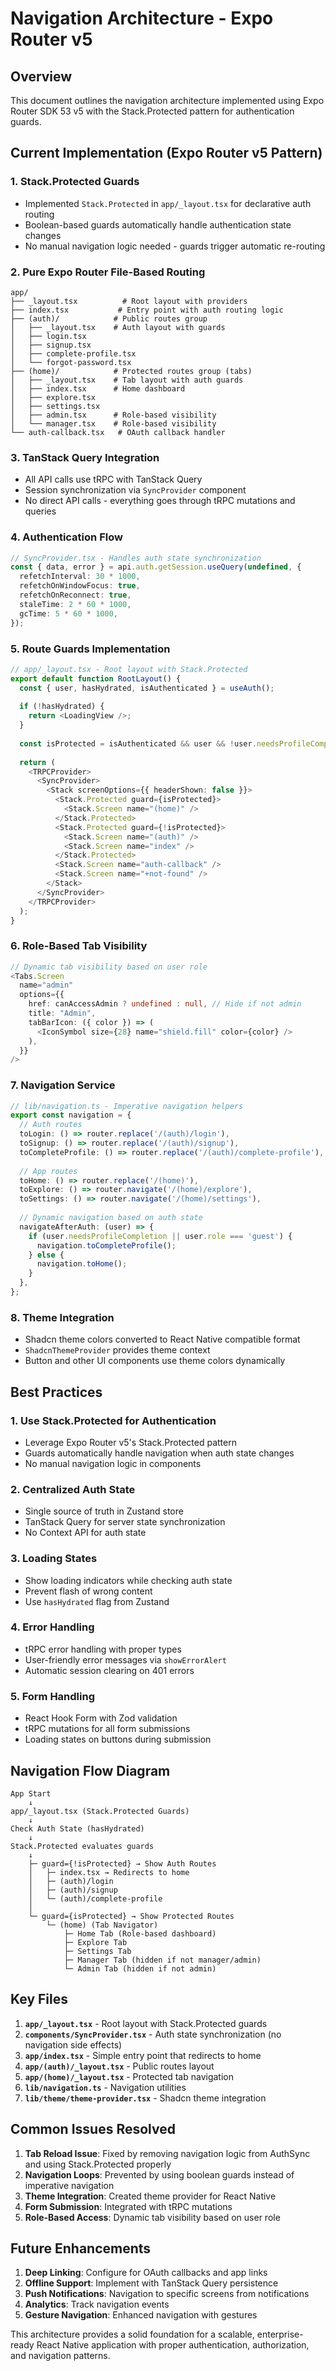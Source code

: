 # Navigation Architecture - Expo Router v5

## Overview

This document outlines the navigation architecture implemented using Expo Router SDK 53 v5 with the Stack.Protected pattern for authentication guards.

## Current Implementation (Expo Router v5 Pattern)

### 1. **Stack.Protected Guards**
- Implemented `Stack.Protected` in `app/_layout.tsx` for declarative auth routing
- Boolean-based guards automatically handle authentication state changes
- No manual navigation logic needed - guards trigger automatic re-routing

### 2. **Pure Expo Router File-Based Routing**
```
app/
├── _layout.tsx          # Root layout with providers
├── index.tsx           # Entry point with auth routing logic
├── (auth)/            # Public routes group
│   ├── _layout.tsx    # Auth layout with guards
│   ├── login.tsx
│   ├── signup.tsx
│   ├── complete-profile.tsx
│   └── forgot-password.tsx
├── (home)/            # Protected routes group (tabs)
│   ├── _layout.tsx    # Tab layout with auth guards
│   ├── index.tsx      # Home dashboard
│   ├── explore.tsx
│   ├── settings.tsx
│   ├── admin.tsx      # Role-based visibility
│   └── manager.tsx    # Role-based visibility
└── auth-callback.tsx   # OAuth callback handler
```

### 3. **TanStack Query Integration**
- All API calls use tRPC with TanStack Query
- Session synchronization via `SyncProvider` component
- No direct API calls - everything goes through tRPC mutations and queries

### 4. **Authentication Flow**
```typescript
// SyncProvider.tsx - Handles auth state synchronization
const { data, error } = api.auth.getSession.useQuery(undefined, {
  refetchInterval: 30 * 1000,
  refetchOnWindowFocus: true,
  refetchOnReconnect: true,
  staleTime: 2 * 60 * 1000,
  gcTime: 5 * 60 * 1000,
});
```

### 5. **Route Guards Implementation**
```typescript
// app/_layout.tsx - Root layout with Stack.Protected
export default function RootLayout() {
  const { user, hasHydrated, isAuthenticated } = useAuth();
  
  if (!hasHydrated) {
    return <LoadingView />;
  }
  
  const isProtected = isAuthenticated && user && !user.needsProfileCompletion && user.role !== 'guest';
  
  return (
    <TRPCProvider>
      <SyncProvider>
        <Stack screenOptions={{ headerShown: false }}>
          <Stack.Protected guard={isProtected}>
            <Stack.Screen name="(home)" />
          </Stack.Protected>
          <Stack.Protected guard={!isProtected}>
            <Stack.Screen name="(auth)" />
            <Stack.Screen name="index" />
          </Stack.Protected>
          <Stack.Screen name="auth-callback" />
          <Stack.Screen name="+not-found" />
        </Stack>
      </SyncProvider>
    </TRPCProvider>
  );
}
```

### 6. **Role-Based Tab Visibility**
```typescript
// Dynamic tab visibility based on user role
<Tabs.Screen
  name="admin"
  options={{
    href: canAccessAdmin ? undefined : null, // Hide if not admin
    title: "Admin",
    tabBarIcon: ({ color }) => (
      <IconSymbol size={28} name="shield.fill" color={color} />
    ),
  }}
/>
```

### 7. **Navigation Service**
```typescript
// lib/navigation.ts - Imperative navigation helpers
export const navigation = {
  // Auth routes
  toLogin: () => router.replace('/(auth)/login'),
  toSignup: () => router.replace('/(auth)/signup'),
  toCompleteProfile: () => router.replace('/(auth)/complete-profile'),
  
  // App routes
  toHome: () => router.replace('/(home)'),
  toExplore: () => router.navigate('/(home)/explore'),
  toSettings: () => router.navigate('/(home)/settings'),
  
  // Dynamic navigation based on auth state
  navigateAfterAuth: (user) => {
    if (user.needsProfileCompletion || user.role === 'guest') {
      navigation.toCompleteProfile();
    } else {
      navigation.toHome();
    }
  },
};
```

### 8. **Theme Integration**
- Shadcn theme colors converted to React Native compatible format
- `ShadcnThemeProvider` provides theme context
- Button and other UI components use theme colors dynamically

## Best Practices

### 1. **Use Stack.Protected for Authentication**
- Leverage Expo Router v5's Stack.Protected pattern
- Guards automatically handle navigation when auth state changes
- No manual navigation logic in components

### 2. **Centralized Auth State**
- Single source of truth in Zustand store
- TanStack Query for server state synchronization
- No Context API for auth state

### 3. **Loading States**
- Show loading indicators while checking auth state
- Prevent flash of wrong content
- Use `hasHydrated` flag from Zustand

### 4. **Error Handling**
- tRPC error handling with proper types
- User-friendly error messages via `showErrorAlert`
- Automatic session clearing on 401 errors

### 5. **Form Handling**
- React Hook Form with Zod validation
- tRPC mutations for all form submissions
- Loading states on buttons during submission

## Navigation Flow Diagram

```
App Start
    ↓
app/_layout.tsx (Stack.Protected Guards)
    ↓
Check Auth State (hasHydrated)
    ↓
Stack.Protected evaluates guards
    ↓
    ├─ guard={!isProtected} → Show Auth Routes
    │   ├─ index.tsx → Redirects to home
    │   ├─ (auth)/login
    │   ├─ (auth)/signup
    │   └─ (auth)/complete-profile
    │
    └─ guard={isProtected} → Show Protected Routes
        └─ (home) (Tab Navigator)
            ├─ Home Tab (Role-based dashboard)
            ├─ Explore Tab
            ├─ Settings Tab
            ├─ Manager Tab (hidden if not manager/admin)
            └─ Admin Tab (hidden if not admin)
```

## Key Files

1. **`app/_layout.tsx`** - Root layout with Stack.Protected guards
2. **`components/SyncProvider.tsx`** - Auth state synchronization (no navigation side effects)
3. **`app/index.tsx`** - Simple entry point that redirects to home
4. **`app/(auth)/_layout.tsx`** - Public routes layout
5. **`app/(home)/_layout.tsx`** - Protected tab navigation
6. **`lib/navigation.ts`** - Navigation utilities
7. **`lib/theme/theme-provider.tsx`** - Shadcn theme integration

## Common Issues Resolved

1. **Tab Reload Issue**: Fixed by removing navigation logic from AuthSync and using Stack.Protected properly
2. **Navigation Loops**: Prevented by using boolean guards instead of imperative navigation
3. **Theme Integration**: Created theme provider for React Native
4. **Form Submission**: Integrated with tRPC mutations
5. **Role-Based Access**: Dynamic tab visibility based on user role

## Future Enhancements

1. **Deep Linking**: Configure for OAuth callbacks and app links
2. **Offline Support**: Implement with TanStack Query persistence
3. **Push Notifications**: Navigation to specific screens from notifications
4. **Analytics**: Track navigation events
5. **Gesture Navigation**: Enhanced navigation with gestures

This architecture provides a solid foundation for a scalable, enterprise-ready React Native application with proper authentication, authorization, and navigation patterns.